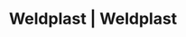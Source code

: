 ---
Filename: "eshop-products-variant85"
Link: "file:/Users/vinayakpatel/Downloads/www.weldplast.cz/eshop_products_compare/add/eshop-products-variant85"
product_name: "null"
product_id: "null"
title: "Weldplast | Weldplast"
product_desc: ""
product_specs: ""
product_downloads: ""
href: ""
p_desc_2: ""
accessories: ""
similar_products: ""
---